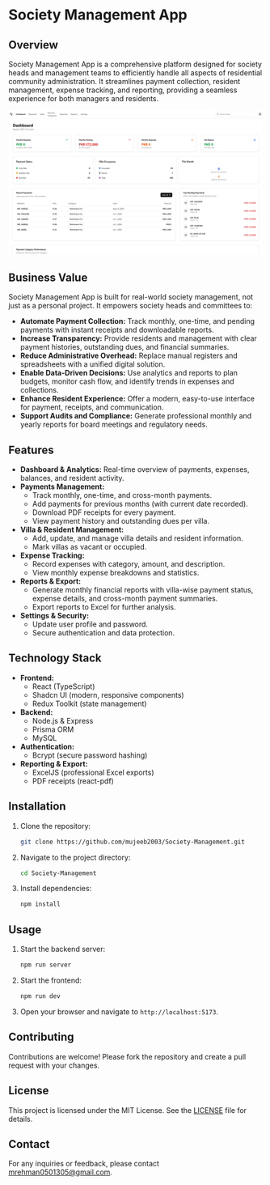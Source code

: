 
# Society Management App

## Overview
Society Management App is a comprehensive platform designed for society heads and management teams to efficiently handle all aspects of residential community administration. It streamlines payment collection, resident management, expense tracking, and reporting, providing a seamless experience for both managers and residents.

![Society Management App](image.png)

## Business Value
Society Management App is built for real-world society management, not just as a personal project. It empowers society heads and committees to:

- **Automate Payment Collection:** Track monthly, one-time, and pending payments with instant receipts and downloadable reports.
- **Increase Transparency:** Provide residents and management with clear payment histories, outstanding dues, and financial summaries.
- **Reduce Administrative Overhead:** Replace manual registers and spreadsheets with a unified digital solution.
- **Enable Data-Driven Decisions:** Use analytics and reports to plan budgets, monitor cash flow, and identify trends in expenses and collections.
- **Enhance Resident Experience:** Offer a modern, easy-to-use interface for payment, receipts, and communication.
- **Support Audits and Compliance:** Generate professional monthly and yearly reports for board meetings and regulatory needs.

## Features
- **Dashboard & Analytics:** Real-time overview of payments, expenses, balances, and resident activity.
- **Payments Management:**
  - Track monthly, one-time, and cross-month payments.
  - Add payments for previous months (with current date recorded).
  - Download PDF receipts for every payment.
  - View payment history and outstanding dues per villa.
- **Villa & Resident Management:**
  - Add, update, and manage villa details and resident information.
  - Mark villas as vacant or occupied.
- **Expense Tracking:**
  - Record expenses with category, amount, and description.
  - View monthly expense breakdowns and statistics.
- **Reports & Export:**
  - Generate monthly financial reports with villa-wise payment status, expense details, and cross-month payment summaries.
  - Export reports to Excel for further analysis.
- **Settings & Security:**
  - Update user profile and password.
  - Secure authentication and data protection.

## Technology Stack
- **Frontend:**
  - React (TypeScript)
  - Shadcn UI (modern, responsive components)
  - Redux Toolkit (state management)
- **Backend:**
  - Node.js & Express
  - Prisma ORM
  - MySQL
- **Authentication:**
  - Bcrypt (secure password hashing)
- **Reporting & Export:**
  - ExcelJS (professional Excel exports)
  - PDF receipts (react-pdf)

## Installation
1. Clone the repository:
   ```sh
   git clone https://github.com/mujeeb2003/Society-Management.git
   ```
2. Navigate to the project directory:
   ```sh
   cd Society-Management
   ```
3. Install dependencies:
   ```sh
   npm install
   ```

## Usage
1. Start the backend server:
   ```sh
   npm run server
   ```
2. Start the frontend:
   ```sh
   npm run dev
   ```
3. Open your browser and navigate to `http://localhost:5173`.

## Contributing
Contributions are welcome! Please fork the repository and create a pull request with your changes.

## License
This project is licensed under the MIT License. See the [LICENSE](LICENSE) file for details.

## Contact
For any inquiries or feedback, please contact [mrehman0501305@gmail.com](mailto:mrehman0501305@gmail.com).

